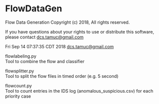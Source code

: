 # FlowDataGen

Flow Data Generation Copyright (c) 2018, All rights reserved.
 
If you have questions about your rights to use or distribute this
software, please contact dcs.tamuc@gmail.com
 
Fri Sep 14 07:37:35 CDT 2018
dcs.tamuc@gmail.com

flowlabeling.py<br>
     Tool to combine the flow and classifier

flowsplitter.py<br>
     Tool to split the flow files in timed order (e.g. 5 second)

flowcount.py<br>
     Tool to count entries in the IDS log (anomalous_suspicious.csv) for each priority case

